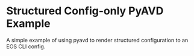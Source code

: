 # Structured Config-only PyAVD Example
A simple example of using pyavd to render structured configuration to an EOS CLI config.